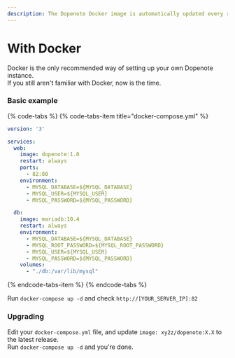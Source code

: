 ```yaml
---
description: The Dopenote Docker image is automatically updated every release.
---
```


# With Docker

Docker is the only recommended way of setting up your own Dopenote instance.  
If you still aren't familiar with Docker, now is the time.

### Basic example

{% code-tabs %}
{% code-tabs-item title="docker-compose.yml" %}
```yaml
version: '3'

services:
  web:
    image: dopenote:1.0
    restart: always
    ports:
      - 82:80
    environment:
      - MYSQL_DATABASE=${MYSQL_DATABASE}
      - MYSQL_USER=${MYSQL_USER}
      - MYSQL_PASSWORD=${MYSQL_PASSWORD}

  db:
    image: mariadb:10.4
    restart: always
    environment:
      - MYSQL_DATABASE=${MYSQL_DATABASE}
      - MYSQL_ROOT_PASSWORD=${MYSQL_ROOT_PASSWORD}
      - MYSQL_USER=${MYSQL_USER}
      - MYSQL_PASSWORD=${MYSQL_PASSWORD}
    volumes:
      - "./db:/var/lib/mysql"
```
{% endcode-tabs-item %}
{% endcode-tabs %}

Run `docker-compose up -d` and check `http://[YOUR_SERVER_IP]:82`

### Upgrading

Edit your `docker-compose.yml` file, and update `image: xy2z/dopenote:X.X` to the latest release.  
Run `docker-compose up -d` and you're done.

